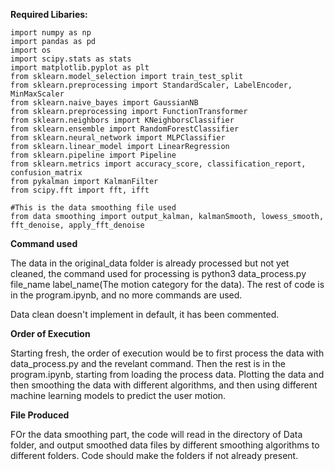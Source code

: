 **Required Libaries:**

```
import numpy as np
import pandas as pd
import os
import scipy.stats as stats
import matplotlib.pyplot as plt
from sklearn.model_selection import train_test_split
from sklearn.preprocessing import StandardScaler, LabelEncoder, MinMaxScaler
from sklearn.naive_bayes import GaussianNB
from sklearn.preprocessing import FunctionTransformer
from sklearn.neighbors import KNeighborsClassifier
from sklearn.ensemble import RandomForestClassifier
from sklearn.neural_network import MLPClassifier
from sklearn.linear_model import LinearRegression
from sklearn.pipeline import Pipeline
from sklearn.metrics import accuracy_score, classification_report, confusion_matrix
from pykalman import KalmanFilter
from scipy.fft import fft, ifft

#This is the data smoothing file used
from data smoothing import output_kalman, kalmanSmooth, lowess_smooth, fft_denoise, apply_fft_denoise
```

**Command used**

The data in the original_data folder is already processed but not yet cleaned, the command used for processing is python3 data_process.py file_name label_name(The motion category for the data). The rest of code is in the program.ipynb, and no more commands are used.

Data clean doesn't implement in default, it has been commented.

**Order of Execution**

Starting fresh, the order of execution would be to first process the data with data_process.py and the revelant command. Then the rest is in the program.ipynb, starting from loading the process data. Plotting the data and then smoothing the data with different algorithms, and then using different machine learning models to predict the user motion.

**File Produced**

FOr the data smoothing part, the code will read in the directory of Data folder, and output smoothed data files by different smoothing algorithms to different folders. Code should make the folders if not already present.

